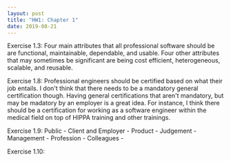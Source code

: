 ```yaml
---
layout: post
title: "HW1: Chapter 1"
date: 2019-08-21
---
```


  Exercise 1.3:
      Four main attributes that all professional software should be are functional,
    maintainable, dependable, and usable.  Four other attributes that may sometimes
    be significant are being cost efficient, heterogeneous, scalable, and reusable.
    
  Exercise 1.8:
      Professional engineers should be certified based on what their job entails.  I
    don't think that there needs to be a mandatory general certification though.  Having
    general certifications that aren't mandatory, but may be madatory by an employer is 
    a great idea.  For instance, I think there should be a certification for working as 
    a software engineer within the medical field on top of HIPPA training and other trainings.  
    
  Exercise 1.9:
      Public - 
      Client and Employer - 
      Product - 
      Judgement - 
      Management - 
      Profession - 
      Colleagues - 
      
  Exercise 1.10:
    
